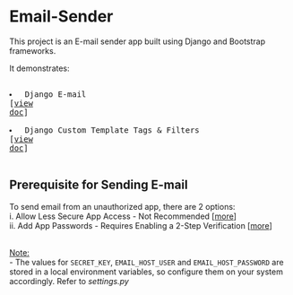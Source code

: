 # Email-Sender

This project is an E-mail sender app built using Django and Bootstrap frameworks.

It demonstrates: 
			<pre>
				<li> Django E-mail [<a href="https://docs.djangoproject.com/en/3.0/topics/email/" target="_blank">view doc</a>]</li>
				<li> Django Custom Template Tags & Filters [<a href="https://docs.djangoproject.com/en/3.0/howto/custom-template-tags/" target="_blank">view doc</a>]</li>
			</pre>
				

## Prerequisite for Sending E-mail
To send email from an unauthorized app, there are 2 options: <br>
i. Allow Less Secure App Access - Not Recommended [<a href="https://devanswers.co/allow-less-secure-apps-access-gmail-account/" target="_blank">more</a>] <br>
ii. Add App Passwords - Requires Enabling a 2-Step Verification [<a href="https://devanswers.co/create-application-specific-password-gmail/" target="_blank">more</a>]

<br>
<u>Note:</u>
<br>
- The values for <code>SECRET_KEY</code>, <code>EMAIL_HOST_USER</code> and <code>EMAIL_HOST_PASSWORD</code> are stored in a local environment variables, so configure them on your system accordingly. Refer to <i>settings.py</i>